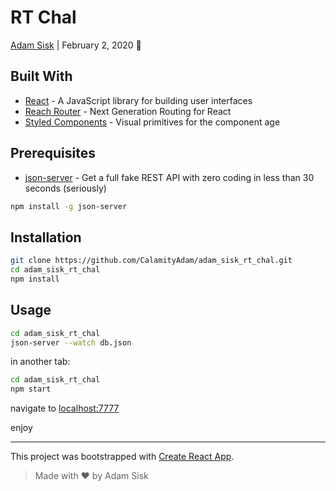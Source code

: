 # RT Chal

[Adam Sisk](https://www.linkedin.com/in/adamsisk/) | February 2, 2020 🏈

## Built With

* [React](https://reactjs.org/docs/getting-started.html) - A JavaScript library for building user interfaces
* [Reach Router](https://reach.tech/router) - Next Generation Routing for React
* [Styled Components](https://www.styled-components.com/docs) - Visual primitives for the component age

## Prerequisites

* [json-server](https://github.com/typicode/json-server#getting-started) - Get a full fake REST API with zero coding in less than 30 seconds (seriously)

```bash
npm install -g json-server
```

## Installation

```bash
git clone https://github.com/CalamityAdam/adam_sisk_rt_chal.git
cd adam_sisk_rt_chal
npm install
```

## Usage

```bash
cd adam_sisk_rt_chal
json-server --watch db.json
```

in another tab:

```bash
cd adam_sisk_rt_chal
npm start
```

navigate to [localhost:7777](http://localhost:7777)

enjoy

----

This project was bootstrapped with [Create React App](https://github.com/facebook/create-react-app).
>Made with ❤️ by Adam Sisk
